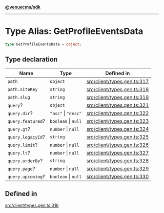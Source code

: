 [**@venuecms/sdk**](../Index.md)

***

# Type Alias: GetProfileEventsData

```ts
type GetProfileEventsData = object;
```

## Type declaration

| Name | Type | Defined in |
| ------ | ------ | ------ |
| `path` | `object` | [src/client/types.gen.ts:317](https://github.com/venuecms/sdk/blob/c07c18831cf33fafb3b37826410f2b30773eb6c2/src/client/types.gen.ts#L317) |
| `path.siteKey` | `string` | [src/client/types.gen.ts:318](https://github.com/venuecms/sdk/blob/c07c18831cf33fafb3b37826410f2b30773eb6c2/src/client/types.gen.ts#L318) |
| `path.slug` | `string` | [src/client/types.gen.ts:319](https://github.com/venuecms/sdk/blob/c07c18831cf33fafb3b37826410f2b30773eb6c2/src/client/types.gen.ts#L319) |
| `query`? | `object` | [src/client/types.gen.ts:321](https://github.com/venuecms/sdk/blob/c07c18831cf33fafb3b37826410f2b30773eb6c2/src/client/types.gen.ts#L321) |
| `query.dir`? | `"asc"` \| `"desc"` | [src/client/types.gen.ts:322](https://github.com/venuecms/sdk/blob/c07c18831cf33fafb3b37826410f2b30773eb6c2/src/client/types.gen.ts#L322) |
| `query.featured`? | `boolean` \| `null` | [src/client/types.gen.ts:323](https://github.com/venuecms/sdk/blob/c07c18831cf33fafb3b37826410f2b30773eb6c2/src/client/types.gen.ts#L323) |
| `query.gt`? | `number` \| `null` | [src/client/types.gen.ts:324](https://github.com/venuecms/sdk/blob/c07c18831cf33fafb3b37826410f2b30773eb6c2/src/client/types.gen.ts#L324) |
| `query.legacyId`? | `string` | [src/client/types.gen.ts:325](https://github.com/venuecms/sdk/blob/c07c18831cf33fafb3b37826410f2b30773eb6c2/src/client/types.gen.ts#L325) |
| `query.limit`? | `number` \| `null` | [src/client/types.gen.ts:326](https://github.com/venuecms/sdk/blob/c07c18831cf33fafb3b37826410f2b30773eb6c2/src/client/types.gen.ts#L326) |
| `query.lt`? | `number` \| `null` | [src/client/types.gen.ts:327](https://github.com/venuecms/sdk/blob/c07c18831cf33fafb3b37826410f2b30773eb6c2/src/client/types.gen.ts#L327) |
| `query.orderBy`? | `string` | [src/client/types.gen.ts:328](https://github.com/venuecms/sdk/blob/c07c18831cf33fafb3b37826410f2b30773eb6c2/src/client/types.gen.ts#L328) |
| `query.page`? | `number` \| `null` | [src/client/types.gen.ts:329](https://github.com/venuecms/sdk/blob/c07c18831cf33fafb3b37826410f2b30773eb6c2/src/client/types.gen.ts#L329) |
| `query.upcoming`? | `boolean` \| `null` | [src/client/types.gen.ts:330](https://github.com/venuecms/sdk/blob/c07c18831cf33fafb3b37826410f2b30773eb6c2/src/client/types.gen.ts#L330) |

## Defined in

[src/client/types.gen.ts:316](https://github.com/venuecms/sdk/blob/c07c18831cf33fafb3b37826410f2b30773eb6c2/src/client/types.gen.ts#L316)
